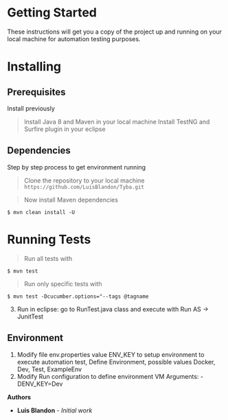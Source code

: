 # Getting Started
These instructions will get you a copy of the project up and running on your local machine for automation testing purposes.

# Installing

## Prerequisites
Install previously 

> Install Java 8 and Maven in your local machine
> Install TestNG and Surfire plugin in your eclipse

## Dependencies

Step by step process to get environment running

> Clone the repository to your local machine `https://github.com/LuisBlandon/Tyba.git`

> Now install Maven dependencies

```shell
$ mvn clean install -U
```

# Running Tests

> Run all tests with

```shell
$ mvn test
```

> Run only specific tests with 

```shell
$ mvn test -Dcucumber.options="--tags @tagname
```

3. Run in eclipse: go to RunTest.java class and execute with Run AS -> JunitTest

## Environment

1. Modify file env.properties value ENV_KEY to setup environment to execute automation test, Define Environment, possible values Docker, Dev, Test, ExampleEnv
2. Modify Run configuration to define environment VM Arguments:  -DENV_KEY=Dev


**Authors**
* **Luis Blandon** - *Initial work*
